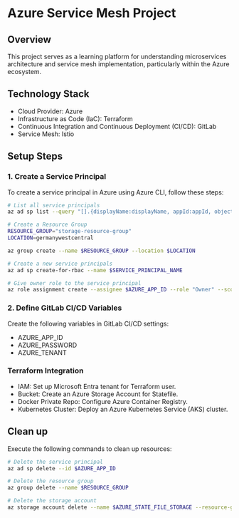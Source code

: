 # Azure Service Mesh Project

## Overview 
This project serves as a learning platform for understanding microservices architecture and service mesh implementation, particularly within the Azure ecosystem.

## Technology Stack
- Cloud Provider: Azure
- Infrastructure as Code (IaC): Terraform
- Continuous Integration and Continuous Deployment (CI/CD): GitLab
- Service Mesh: Istio

## Setup Steps

### 1. Create a Service Principal

To create a service principal in Azure using Azure CLI, follow these steps:
```bash
# List all service principals
az ad sp list --query "[].{displayName:displayName, appId:appId, objectId:objectId}"

# Create a Resource Group
RESOURCE_GROUP="storage-resource-group"
LOCATION=germanywestcentral

az group create --name $RESOURCE_GROUP --location $LOCATION

# Create a new service principals
az ad sp create-for-rbac --name $SERVICE_PRINCIPAL_NAME

# Give owner role to the service principal
az role assignment create --assignee $AZURE_APP_ID --role "Owner" --scope /subscriptions/$SUBSCRIPTION_ID
```

### 2. Define GitLab CI/CD Variables
Create the following variables in GitLab CI/CD settings:
- AZURE_APP_ID
- AZURE_PASSWORD
- AZURE_TENANT

### Terraform Integration
- IAM: Set up Microsoft Entra tenant for Terraform user.
- Bucket: Create an Azure Storage Account for Statefile.
- Docker Private Repo: Configure Azure Container Registry.
- Kubernetes Cluster: Deploy an Azure Kubernetes Service (AKS) cluster.

## Clean up
Execute the following commands to clean up resources:

```bash
# Delete the service principal
az ad sp delete --id $AZURE_APP_ID

# Delete the resource group
az group delete --name $RESOURCE_GROUP

# Delete the storage account
az storage account delete --name $AZURE_STATE_FILE_STORAGE --resource-group $AZURE_RESOURCE_GROUP
```